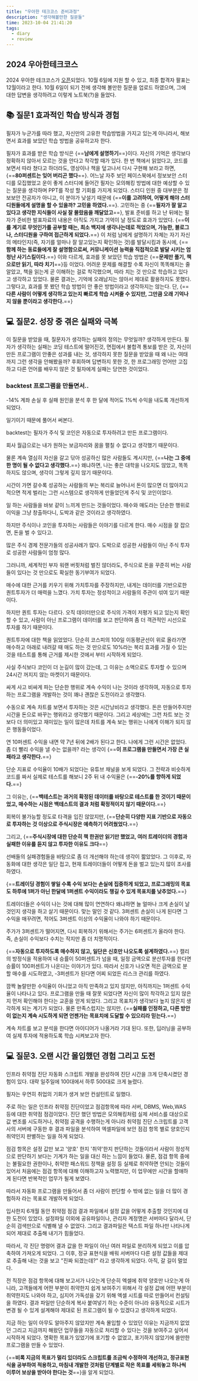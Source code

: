 ```yaml
---
title: "우아한 테크코스 준비과정"
description: "생각해볼만한 질문들"
time: 2023-10-04 21:41:20
tags:
  - diary
  - review
---
```


## 2024 우아한테크코스

2024 우아한 테크코스가 [오픈]()되었다. 10월 6일에 지원 할 수 있고, 최종 합격자 팔표는 12월이라고 한다. 10월 6일이 되기 전에 생각해 볼만한 질문을 업로드 하였으며, 그에 대한 답변을 생각하려고 이렇게 노트북(?)을 들었다.

## 📚 질문1 효과적인 학습 방식과 경험

필자가 누군가를 따라 했고, 자신만의 고유한 학습방법을 가지고 있는게 아니라서, 해보면서 효과를 보았던 학습 방법을 공유하고자 한다.

필자가 효과를 받은 학습 방식은 {==**남에게 설명하기**==}이다. 자신의 기억은 생각보다 정확하지 않아서 모르는 것을 안다고 착각할 때가 있다. 한 번 책에서 읽었다고, 코드를 보면서 따라 쳤다고 하더라도, 영상이나 책을 덮고나서 다시 구현해 보라고 하면, {==**80퍼센트는 잊어 버리곤 했다**==}. 어느날 자주 보던 페이스북에서 정보보안 스터디를 모집했었고 운이 좋게 스터디에 들어간 필자는 모의해킹 방법에 대한  예상할 수 있는 질문을 생각하며 PPT를 작성 할 기회를 가지게 되었다. 스터디 인원 중 대부분은 정보보안 전공자가 아니고, 이 분야가 낮설기 때문에 {==**이를 고려하여, 어떻게 해야 스터디원들에게 설명을 할 수 있을까? 고민을 하였다.**==}. 고민하는 중 {==**필자가 잘 알고 있다고 생각한 지식들이 사실 잘 몰랐음을 깨달았고**==}, 발표 준비를 하고 난 뒤에는 필자가 준비한 발표자료의 내용은 아직도 가지고 기억이 날 정도로 효과가 있었다. {==**이를 계기로 무엇인가를 공부할 때는, 최소 백지에 생각나는데로 적었으며, 가능한, 블로그나, 스터디원을 구하여 접근하게 되었다.**==}
이 처럼 남에게 설명하기 자체는 자기 자신의 메타인지(즉, 자기를 얼마나 잘 알고있는지 확인하는 것)를 발달시킴과 동시에, {==**함께 하는 동료들에게 잘 설명함으로써, 커뮤니케이션 능력을 직접적으로 발달 시키는 엄청난 사기스킬이다.**==} 이와 다르게, 효과를 못 보았던 학습 방법은 {==**문제만 풀기, 책으로만 읽기, 따라 치기**==}등 이었다. 어려운 문제를 해결할 수록 자신이 똑똑해지는 줄 알았고, 책을 읽는게 곧 이해하는 걸로 착각했으며, 따라 치는 것 만으로 학습하고 있다고 생각하고 있었다. 물론 결과는, 기억에 오래남지는 않아서 제대로 활용하지도 못했다. 그렇다고, 효과를 못 봤던 학습 방법이 안 좋은 방법이라고 생각하지는 않는다. 단, {==**다른 사람이 어떻게 생각하고 있는지 빠르게 학습 시켜줄 수 있지만, 그만큼 오래 기억나지 않을 뿐이라고 생각한다.**==}

## 💻 질문2. 성장 중 겪은 실패와 극복

이 질문을 받았을 때, 질문자가 생각하는 실패의 정의는 무엇일까? 생각하게 만든다. 필자가 생각하는 실패는 코딩 테스트에 떨어진것, 면접에서 불합격 통보를 받은 것, 자신이 만든 프로그램이 안좋은 성과를 내는 것, 생각하지 못한 질문을 받았을 때 왜 나는 여태까지 그런 생각을 안해봤을까? 후회하며 답변하지 못한 것, 한 프로그래밍 언어만 고집하고 다른 언어를 배우지 않은 것 필자에게 실패는 당연한 것이었다.

### backtest 프로그램을 만들면서..
-14% 계좌 손실 후 실패 원인을 분석 후 한 달에 적어도 1%씩 수익을 내도록 개선하게 되었다.

일기이기 때문에 풀어서 써본다. 

backtest는 필자가 주식 및 코인은 자동으로 투자하려고 만든 프로그램이다. 

회사 월급으로는 내가 원하는 보금자리와 꿈을 펼칠 수 없다고 생각했기 때문이다.

물론 계속 열심히 자신을 갈고 닦아 성공하신 많은 사람들도 계시지만, {==**나는 그 중에 한 명이 될 수 없다고 생각했다.**==} 왜냐하면, 나는 좋은 대학을 나오지도 않았고, 똑똑하지도 않으며, 생각이 그렇게 깊지 않기 때문이다.

시간이 가면 갈수록 성공하는 사람들의 부는 복리로 늘어나서 돈이 많으면 더 많아지고 적으면 적게 벌리는 그런 시스템으로 생각하게 만들었던게 주식 및 코인이었다.

일 하는 사람들을 바보 같이 느끼게 만드는 것들이었다. 매수와 매도라는 단순한 행위로 이익을 그냥 창출하다니, 도박과 같은 것이라고 생각하였다.

하지만 주식이나 코인을 투자하는 사람들은 이야기를 다르게 한다. 매수 시점을 잘 잡으면, 돈을 벌 수 있다고.

많은 주식 경제 전문가들의 성공사례가 많다. 도박으로 성공한 사람들이 아닌 주식 투자로 성공한 사람들이 엄청 많다. 

그러니까, 세계적인 부자 워랜 버핏처럼 벌진 않더라도, 주식으로 돈을 꾸준히 버는 사람들이 있다는 것 만으로도 확실한 동기부여가 되었다. 

매수에 대한 근거를 키우기 위해 가치투자를 주장하지만, 내게는 데이터를 기반으로한 퀀트투자가 더 매력을 느꼈다. 가치 투자는 정성적이고 사람들의 주관이 섞여 있기 때문이다.

하지만 퀀트 투자는 다르다. 오직 데이터만으로 주식의 가격이 저평가 되고 있는지 확인할 수 있고, 사람이 아닌 프로그램이 데이터를 보고 판단하여 좀 더 객관적인 시선으로 투자를 하기 때문이다.

퀀트투자에 대한 책을 읽었었다. 단순히 코스피의 100일 이동평균선이 위로 올라가면 매수하고 아래로 내려갈 때 매도 하는 것 만으로도 10%라는 복리 효과를 가질 수 있는 것을 테스트를 통해 근거를 제시한 것에서 부터 시작하게 되었다.

사실 주식보다 코인이 더 눈길이 많이 갔는데, 그 이유는 소액으로도 투자할 수 있으며 24시간 꺼지지 않는 마켓이기 때문이다.

싸게 사고 비싸게 파는 단순한 행위로 계속 수익이 나는 것이라 생각하여, 자동으로 투자하는 프로그램을 개발하는 것이 꽤나 괜찮은 도전이라고 생각했다.

수동으로 계속 차트를 보면서 투자하는 것은 시간낭비라고 생각했다. 돈은 만들어주지만 시간을 돈으로 바꾸는 행위라고 생각했기 때문이다. 그리고 세상에는 그런 차트 보는 것 보다 더 의미있고 재미있는 일이 많은데 차트를 계속 보는 행위는 나에게 이해가 되지 않은 행동들이었다.

연 10퍼센트 수익을 내면 약 7년 뒤에 2배가 된다고 한다. 나에게 그런 시간은 없었다. 좀 더 빨리 수익을 낼 수는 없을까? 라는 생각이 {==**이 프로그램을 만들면서 가장 큰 실패라고 생각한다.**==}

단순 지표로 수익율이 10배가 되었다는 유튜브 채널을 보게 되었다. 그 전략과 비슷하게 코드를 짜서 실제로 테스트를 해보니 2주 뒤 내 수익율은 {==**-20%를 향하게 되었다.**==}

그 이유는, {==**백테스트는 과거의 확정된 데이터를 바탕으로 테스트를 한 것이기 때문이었고, 매수하는 시점은 백테스트의 결과 처럼 확정적이지 않기 때문이다.**==}

회복이 불가능할 정도로 타격을 입진 않았지만, {==**단순히 다양한 지표 기반으로 자동으로 투자하는 것 이상으로 주식시장은 예측하기 어려웠었다.**==}

그리고, {==**주식시장에 대한 단순히 책 한권만 읽기만 했었고, 여러 트레이더의 경험과 실패한 이유를 듣지 않고 투자한 이유도 크다**==}

선배들의 실패경험들을 바탕으로 좀 더 개선해야 하는데 생각이 짧았었다. 그 이후로, 자동화에 대한 생각은 일단 접고, 현재 트레이더들이 어떻게 돈을 벌고 있는지 많이 조사를 하였다.

{==**트레이딩 경험이 쌓일 수록 수익 보다는 손실에 집중하게 되었고, 프로그래밍의 목표도 하루에 1퍼가 아닌 한달에 1퍼센트 수익이라도 챙길 수 있게 목표치를 낮추었다.**==}

트레이더들은 수익이 나는 것에 대해 많이 연연하다 왜냐하면 늘 얼마나 크게 손실이 날 것인지 생각을 하고 살기 때문이다. 맞는 말인 것 같다. 3퍼센트 손실이 나게 된다면 그 수익을 매꾸려면, 적어도 3퍼센트 이상의 수익율이 나와야 하기 때문이다.

주가가 3퍼센트가 떨어지면, 다시 회복하기 위해서는 주가는 6퍼센트가 올라야 한다. 즉, 손실이 수익보다 수치는 작지만 좀 더 치명적이다.

{==**자동으로 투자하도록 매수하지 않고, 일단은 신호만 나오도록 설계하였다.**==} 캘리의 방정식을 적용하여 내 승률이 50퍼센트가 넘을 때, 일정 금액으로 분산투자를 한다면 승률이 100퍼센트가 나온다는 이야기가 있다. 따라서 신호가 나오면 적은 금액으로 분할 매수를 시도하였고, -3퍼센트가 된다면 어찌 되었든 리스크 관리를 하였다.

깜짝 놀랄만한 수익율이 아니었고 아직 만족하고 있지 않지만, 아직까지는 1퍼센트 수익율이 나타나고 있다. 프로그램을 만들 때 잘못 되었다면 자신이 많이 착각하고 있지 않은지 먼저 확인해야 한다는 교훈을 얻게 되었다. 그리고 목표치가 생각보다 높지 않은지 생각하게 되는 계기가 되었다. 물론 만족스럽지는 않지만. {==**실패를 인정하고, 다른 방안이 없는지 계속 시도하게 되면 언젠가는 목표치에 도달할 수 있으리라 믿는다.**==}

계속 차트를 보고 분석을 한다면 아이디어가 나올거라 기대 된다. 또한, 딥러닝을 공부하여 실제 투자에 적용하도록 학습 시켜보고자 한다.


## 💻 질문3. 오랜 시간 몰입했던 경험 그리고 도전

인프라 취약점 진단 자동화 스크립트 개발을 완성하여 진단 시간을 크게 단축시켰던 경험이 있다. 대략 일주일에 100대에서 하루 500대로 크게 늘렸다.

필자는 우연히 취업의 기회가 생겨 보안 컨설턴트로 일했다.
 
주로 하는 일은 인프라 취약점 진단이었고 점검항목에 따라 서버, DBMS, Web,WAS 등에 대한 취약점 점검이었다. 진단 했던 방법은 모의해킹처럼 실제 서비스를 대상으로 값 변조를 시도하거나, 취약점 공격을 수행하는게 아니라 취약점 진단 스크립트를 고객사의 서버에 구동한 후 결과 파일을 분석하여 엑셀파일에 보안 점검 항목 별로 양호인지 취약인지 판별하는 일을 하게 되었다.

점검 항목은 설정 값만 보고 '양호' 한지 '취약'한지 판단하는 것들이라서 사람이 정성적으로 판단하기 보다는 기계가 하는 일을 대신 하는 느낌이 들었다. 물론, 점검 항목 중에는 불필요한 권한이나, 취약한 패스워드 정책을 설정 등 실제로 취약하면 안되는 것들이 있어서 처음에는 점검 항목에 대해 이해하고자 노력했지만, 이 업무에만 시간을 할애하게 된다면 반복적인 업무가 될게 보였다.

따라서 자동화 프로그램을 만들어서 좀 더 사람이 판단할 수 밖에 없는 일을 더 많이 경험하자 라는 목표로 개발하게 되었다.

입사한지 6개월 동안 취약점 점검 결과 파일에서 설정 값을 어떻게 추출할 것인지에 대한 도전이 있었다. 설정파일 이외에 공유파일이나, 관리자 계정명은 서버마다 달라서, 단순히 검색만으로 식별해 낼 수 없었다. 그리고 결과파일은 텍스트 파일 하나만 나타나게 되어 제대로 추출해 내기가 힘들었다.

따라서, 각 진단 명령어 결과 값을 한 파일이 아닌 여러 파일로 분리하게 되었고 이를 압축하여 가져오게 되었다. 그 이후, 정규 표현식을 배워 서버마다 다른 설정 값들을 제대로 추출해 내는 것을 보고 "진짜 되겠는데?" 라고 생각하게 되었다. 아직, 갈 길이 멀었다.

전 직장은 점검 항목에 대해 보고서가 나오는게 단순히 엑셀에 취약 양호만 나오는게 아니라, 고객들에게 어떤 부분이 취약한지 쉽게 보여주기 위해서 각 설정 값에 어떤 부분이 취약한지도 나와야 하고, 심지어 가독성을 갖기 위해 엑셀 시트를 따로 만들어서 컨설팅을 하였다. 결과 파일만 단순하게 복사 붙여넣기 하는 수준이 아니라 유동적으로 시트가 변경 될 수 있게 설계해야 제대로 된 프로그램이 될 수 있겠다고 생각하게 되었다.

지금 하는 일이 아무도 알아주지 않았지만 계속 몰입할 수 있었던 이유는 지금까지 없었던 그리고 지금까지 해왔던 업무들을 자동으로 처리할 수 있다는 것을 보여주고 싶어서 시작하게 되었다. 명확한 목표가 있었기에 포기할 수 없었고, 포기하지 않았기에 쓸만한 프로그램을 만들 수 있었다.

{==**비록 지금의 목표가 멀리 있더라도 스크립트를 조금씩 수정하여 개선하고, 정규표현식을 공부하여 적용하고, 마침내 개발한 것처럼 단계별로 작은 목표를 세워놓고 하나씩 이루어 보상을 받아야 한다는 것**==}을 알게 되었다.

